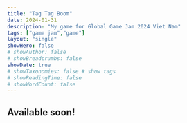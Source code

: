 ```yaml
---
title: "Tag Tag Boom" 
date: 2024-01-31
description: "My game for Global Game Jam 2024 Viet Nam"
tags: ["game jam","game"]
layout: "single"
showHero: false
# showAuthor: false
# showBreadcrumbs: false
showDate: true
# showTaxonomies: false # show tags
# showReadingTime: false
# showWordCount: false
---
```


## Available soon!